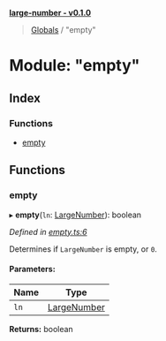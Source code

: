 **[large-number - v0.1.0](../README.md)**

> [Globals](../globals.md) / "empty"

# Module: "empty"

## Index

### Functions

* [empty](_empty_.md#empty)

## Functions

### empty

▸ **empty**(`ln`: [LargeNumber](../interfaces/_types_.largenumber.md)): boolean

*Defined in [empty.ts:6](https://github.com/zimmed/large-number/blob/0e73db7/src/empty.ts#L6)*

Determines if `LargeNumber` is empty, or `0`.

#### Parameters:

Name | Type |
------ | ------ |
`ln` | [LargeNumber](../interfaces/_types_.largenumber.md) |

**Returns:** boolean
